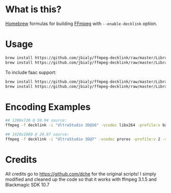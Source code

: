 
# What is this?

[Homebrew](http://brew.sh) formulas for building [FFmpeg](https://www.ffmpeg.org) with `--enable-decklink` option.

# Usage

```bash
brew install https://github.com/jbialy/ffmpeg-decklink/raw/master/Library/Formula/decklink.rb
brew install https://github.com/jbialy/ffmpeg-decklink/raw/master/Library/Formula/ffmpeg.rb --with-decklink
```

To include faac support:

```bash
brew install https://github.com/jbialy/ffmpeg-decklink/raw/master/Library/Formula/decklink.rb
brew install https://github.com/jbialy/ffmpeg-decklink/raw/master/Library/Formula/ffmpeg.rb --with-decklink --with-faac
```

# Encoding Examples

```bash
## 1280x720 @ 59.94 source:
ffmpeg -f decklink -i "UltraStudio 3D@16" -vcodec libx264 -profile:v baseline -b:v 2500k -acodec libfaac -b:a 128k -pix_fmt yuv420p output.mp4
```

```bash
## 1920x1080 @ 29.97 source:
ffmpeg -f decklink -i "UltraStudio 3D@7" -vcodec prores -profile:v 2 -s 1280x720 -r 30000/1001 -acodec copy output.mov
```

# Credits

All credits go to https://github.com/dche for the original scripts! I simply modified and cleaned up the code so that it works with ffmpeg 3.1.5 and Blackmagic SDK 10.7
